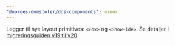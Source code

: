 ```yaml
---
'@norges-domstoler/dds-components': minor
---
```


Legger til nye layout primitives: `<Box>` og `<ShowHide>`. Se detaljer i [migreringsguiden v19 til v20](https://design.domstol.no/987b33f71/p/88e4c8-v19-til-v20).
